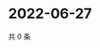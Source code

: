 # 2022-06-27

共 0 条

<!-- BEGIN WEIBO -->
<!-- 最后更新时间 Mon Jun 27 2022 18:18:29 GMT+0800 (China Standard Time) -->

<!-- END WEIBO -->
